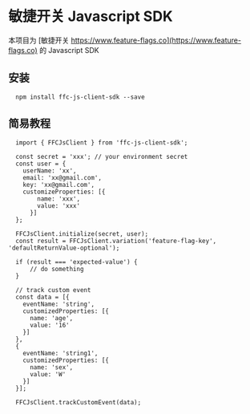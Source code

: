 # 敏捷开关 Javascript SDK

本项目为 [敏捷开关 https://www.feature-flags.co](https://www.feature-flags.co) 的 Javascript SDK

## 安装

```
  npm install ffc-js-client-sdk --save
```

## 简易教程

```
  import { FFCJsClient } from 'ffc-js-client-sdk';

  const secret = 'xxx'; // your environment secret
  const user = {
    userName: 'xx',
    email: 'xx@gmail.com',
    key: 'xx@gmail.com',
    customizeProperties: [{
        name: 'xxx',
        value: 'xxx'
      }]
  };
  
  FFCJsClient.initialize(secret, user);
  const result = FFCJsClient.variation('feature-flag-key', 'defaultReturnValue-optional');

  if (result === 'expected-value') {
      // do something
  }

  // track custom event
  const data = [{
    eventName: 'string',
    customizedProperties: [{
      name: 'age',
      value: '16'
    }]
  },
  {
    eventName: 'string1',
    customizedProperties: [{
      name: 'sex',
      value: 'W'
    }]
  }];
	
  FFCJsClient.trackCustomEvent(data);

```